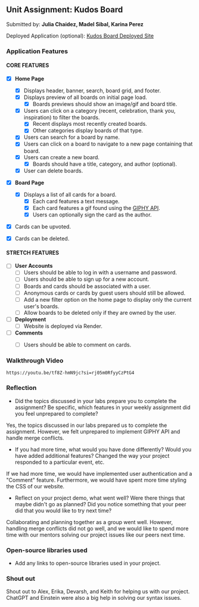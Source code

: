 ## Unit Assignment: Kudos Board

Submitted by: **Julia Chaidez, Madel Sibal, Karina Perez**

Deployed Application (optional): [Kudos Board Deployed Site](ADD_LINK_HERE)

### Application Features

#### CORE FEATURES

- [x] **Home Page**
  - [x] Displays header, banner, search, board grid, and footer.
  - [x] Displays preview of all boards on initial page load.
    - [x] Boards previews should show an image/gif and board title.
  - [x] Users can click on a category (recent, celebration, thank you, inspiration) to filter the boards.
    - [x] Recent displays most recently created boards.
    - [x] Other categories display boards of that type.
  - [x] Users can search for a board by name.
  - [x] Users can click on a board to navigate to a new page containing that board.
  - [x] Users can create a new board.
    - [x] Boards should have a title, category, and author (optional).
  - [x] User can delete boards.
  
- [x] **Board Page**
  - [x] Displays a list of all cards for a board.
    -  [x] Each card features a text message.
    -  [x] Each card features a gif found using the [GIPHY API](https://developers.giphy.com/docs/api/).
    -  [x] Users can optionally sign the card as the author.  
-   [x] Cards can be upvoted.
-   [x] Cards can be deleted.


#### STRETCH FEATURES

- [ ] **User Accounts**
  - [ ] Users should be able to log in with a username and password.
  - [ ] Users should be able to sign up for a new account.
  - [ ]  Boards and cards should be associated with a user.
    - [ ]  Anonymous cards or cards by guest users should still be allowed.
  - [ ] Add a new filter option on the home page to display only the current user's boards.
  - [ ] Allow boards to be deleted only if they are owned by the user.
- [ ] **Deployment**
  - [ ] Website is deployed via Render.
- [ ] **Comments**
  - [ ] Users should be able to comment on cards.


### Walkthrough Video

`https://youtu.be/tf8Z-hmN9jc?si=rj05m0RfyyCzPtG4`

### Reflection

* Did the topics discussed in your labs prepare you to complete the assignment? Be specific, which features in your weekly assignment did you feel unprepared to complete?

Yes, the topics discussed in our labs prepared us to complete the assignment. However, we felt unprepared to implement GIPHY API and handle merge conflicts.

* If you had more time, what would you have done differently? Would you have added additional features? Changed the way your project responded to a particular event, etc.
  
If we had more time, we would have implemented user authentication and a "Comment" feature. Furthermore, we would have spent more time styling the CSS of our website.

* Reflect on your project demo, what went well? Were there things that maybe didn't go as planned? Did you notice something that your peer did that you would like to try next time?

Collaborating and planning together as a group went well. However, handling merge conflicts did not go well, and we would like to spend more time with our mentors solving our project issues like our peers next time.

### Open-source libraries used

- Add any links to open-source libraries used in your project.

### Shout out

Shout out to Alex, Erika, Devarsh, and Keith for helping us with our project. ChatGPT and Einstein were also a big help in solving our syntax issues.